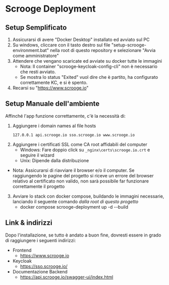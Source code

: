 
# Scrooge Deployment

## Setup Semplificato

1. Assicurarsi di avere "Docker Desktop" installato ed avviato sul PC 
2. Su windows, cliccare con il tasto destro sul file "setup-scrooge-environment.bat" nella root di questo repository e selezionare "Avvia come amministratore"
3. Attendere che vengano scaricate ed avviate su docker tutte le immagini
   - Nota: Il container "scrooge-keycloak-config-cli" non è necessario che resti avviato. 
   - Se mostra lo status "Exited" vuol dire che è partito, ha configurato correttamente KC, e si è spento. 
4. Recarsi su "https://www.scrooge.io"

## Setup Manuale dell'ambiente

Affinché l'app funzione correttamente, c'è la necessità di:
1. Aggiungere i domain names al file hosts
   ```
   127.0.0.1 api.scrooge.io sso.scrooge.io www.scrooge.io
   ```
2. Aggiungere i certificati SSL come CA root affidabili del computer
   - Windows: Fare doppio click su `_nginx\certs\scrooge.io.crt` e seguire il wizard
   - Unix: Dipende dalla distribuzione
   
- Nota: Assicurarsi di riavviare il browser e/o il computer. Se raggiungendo le pagine del progetto si riceve un errore del browser relativo al certificato non valido, non sarà possibile far funzionare correttamente il progetto

3. Avviare lo stack con docker compose, buildando le immagini necessarie, lanciando il seguente comando *dalla root di questo progetto*
   - docker compose scrooge-deployment up -d --build

## Link & indirizzi

Dopo l'installazione, se tutto è andato a buon fine, dovresti essere in grado di raggiungere i seguenti indirizzi:
* Frontend
  - https://www.scrooge.io
* Keycloak
  - https://sso.scrooge.io/
* Documentazione Backend
  - https://api.scrooge.io/swagger-ui/index.html